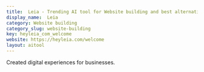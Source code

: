 ```yaml
---
title:  Leia - Trending AI tool for Website building and best alternatives
display_name:  Leia
category: Website building
category_slug: website-building
key: heyleia_com_welcome
website: https://heyleia.com/welcome
layout: aitool
---
```


Created digital experiences for businesses.

